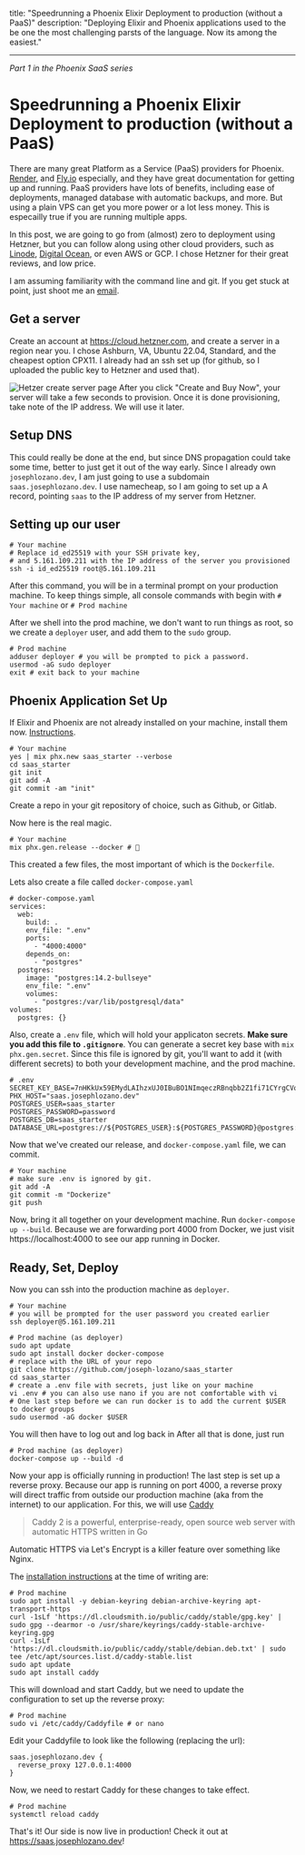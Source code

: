 title: "Speedrunning a Phoenix Elixir Deployment to production (without a PaaS)"
description: "Deploying Elixir and Phoenix applications used to the be one the most challenging parsts of the language. Now its among the easiest."

---

_Part 1 in the Phoenix SaaS series_

# Speedrunning a Phoenix Elixir Deployment to production (without a PaaS)

There are many great Platform as a Service (PaaS) providers for Phoenix. [Render](https://render.com), and [Fly.io](https://fly.io) especially, and they have great documentation for getting up and running. PaaS providers have lots of benefits, including ease of deployments, managed database with automatic backups, and more. But using a plain VPS can get you more power or a lot less money. This is especailly true if you are running multiple apps.

In this post, we are going to go from (almost) zero to deployment using Hetzner, but you can follow along using other cloud providers, such as [Linode](https://linode.com), [Digital Ocean](https://digitalocean.com), or even AWS or GCP. I chose Hetzner for their great reviews, and low price.

I am assuming familiarity with the command line and git. If you get stuck at point, just shoot me an [email](mailto:me@josephlozano.dev).

## Get a server

Create an account at https://cloud.hetzner.com, and create a server in a region near you. I chose Ashburn, VA, Ubuntu 22.04, Standard, and the cheapest option CPX11. I already had an ssh set up (for github, so I uploaded the public key to Hetzner and used that).

![Hetzer create server page](/images/2022-06-10-hetzner.png)
After you click "Create and Buy Now", your server will take a few seconds to provision. Once it is done provisioning, take note of the IP address. We will use it later.

## Setup DNS

This could really be done at the end, but since DNS propagation could take some time, better to just get it out of the way early. Since I already own `josephlozano.dev`, I am just going to use a subdomain `saas.josephlozano.dev`. I use namecheap, so I am going to set up a A record, pointing `saas` to the IP address of my server from Hetzner.

## Setting up our user

```language-shell
# Your machine
# Replace id_ed25519 with your SSH private key,
# and 5.161.109.211 with the IP address of the server you provisioned
ssh -i id_ed25519 root@5.161.109.211
```

After this command, you will be in a terminal prompt on your production machine. To keep things simple, all console commands with begin with `# Your machine` or `# Prod machine`

After we shell into the prod machine, we don't want to run things as root, so we create a `deployer` user, and add them to the `sudo` group.

```language-shell
# Prod machine
adduser deployer # you will be prompted to pick a password.
usermod -aG sudo deployer
exit # exit back to your machine
```

## Phoenix Application Set Up

If Elixir and Phoenix are not already installed on your machine, install them now. [Instructions](https://hexdocs.pm/phoenix/installation.html).

```language-shell
# Your machine
yes | mix phx.new saas_starter --verbose
cd saas_starter
git init
git add -A
git commit -am "init"
```

Create a repo in your git repository of choice, such as Github, or Gitlab.

Now here is the real magic.

```language-shell
# Your machine
mix phx.gen.release --docker # 🤯
```

This created a few files, the most important of which is the `Dockerfile`.

Lets also create a file called `docker-compose.yaml`

```language-yaml
# docker-compose.yaml
services:
  web:
    build: .
    env_file: ".env"
    ports:
      - "4000:4000"
    depends_on:
      - "postgres"
  postgres:
    image: "postgres:14.2-bullseye"
    env_file: ".env"
    volumes:
      - "postgres:/var/lib/postgresql/data"
volumes:
  postgres: {}
```

Also, create a `.env` file, which will hold your applicaton secrets. **Make sure you add this file to `.gitignore`**. You can generate a secret key base with `mix phx.gen.secret`. Since this file is ignored by git, you'll want to add it (with different secrets) to both your development machine, and the prod machine.

```language-shell
# .env
SECRET_KEY_BASE=7nHKkUx59EMydLAIhzxUJ0IBuBO1NImqeczRBnqbb2Z1fi71CYrgCVqiXLOgXaA3
PHX_HOST="saas.josephlozano.dev"
POSTGRES_USER=saas_starter
POSTGRES_PASSWORD=password
POSTGRES_DB=saas_starter
DATABASE_URL=postgres://${POSTGRES_USER}:${POSTGRES_PASSWORD}@postgres:5432/${POSTGRES_DB}
```

Now that we've created our release, and `docker-compose.yaml` file, we can commit.

```language-shell
# Your machine
# make sure .env is ignored by git.
git add -A
git commit -m "Dockerize"
git push
```

Now, bring it all together on your development machine. Run `docker-compose up --build`. Because we are forwarding port 4000 from Docker, we just visit https://localhost:4000 to see our app running in Docker.

## Ready, Set, Deploy

Now you can ssh into the production machine as `deployer`.

```language-shell
# Your machine
# you will be prompted for the user password you created earlier
ssh deployer@5.161.109.211
```

```language-shell
# Prod machine (as deployer)
sudo apt update
sudo apt install docker docker-compose
# replace with the URL of your repo
git clone https://github.com/joseph-lozano/saas_starter
cd saas_starter
# create a .env file with secrets, just like on your machine
vi .env # you can also use nano if you are not comfortable with vi
# One last step before we can run docker is to add the current $USER to docker groups
sudo usermod -aG docker $USER
```

You will then have to log out and log back in
After all that is done, just run

```language-shell
# Prod machine (as deployer)
docker-compose up --build -d
```

Now your app is officially running in production! The last step is set up a reverse proxy. Because our app is running on port 4000, a reverse proxy will direct traffic from outside our production machine (aka from the internet) to our application. For this, we will use [Caddy](https://caddyserver.com)

> Caddy 2 is a powerful, enterprise-ready, open source web server with automatic HTTPS written in Go

Automatic HTTPS via Let's Encrypt is a killer feature over something like Nginx.

The [installation instructions](https://caddyserver.com/docs/install#debian-ubuntu-raspbian) at the time of writing are:

```language-shell
# Prod machine
sudo apt install -y debian-keyring debian-archive-keyring apt-transport-https
curl -1sLf 'https://dl.cloudsmith.io/public/caddy/stable/gpg.key' | sudo gpg --dearmor -o /usr/share/keyrings/caddy-stable-archive-keyring.gpg
curl -1sLf 'https://dl.cloudsmith.io/public/caddy/stable/debian.deb.txt' | sudo tee /etc/apt/sources.list.d/caddy-stable.list
sudo apt update
sudo apt install caddy
```

This will download and start Caddy, but we need to update the configuration to set up the reverse proxy:

```language-shell
# Prod machine
sudo vi /etc/caddy/Caddyfile # or nano
```

Edit your Caddyfile to look like the following (replacing the url):

```
saas.josephlozano.dev {
  reverse_proxy 127.0.0.1:4000
}
```

Now, we need to restart Caddy for these changes to take effect.

```language-shell
# Prod machine
systemctl reload caddy
```

That's it! Our side is now live in production! Check it out at https://saas.josephlozano.dev!
